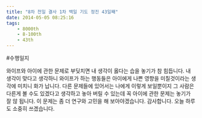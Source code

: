 ```yaml
---
title: "8차 천일 결사 1차 백일 기도 정진 43일째"
date: 2014-05-05 08:25:16
tags:
    - 8000th
    - 8-100th
    - 43th
---
```


#수행일지

와이프와 아이에 관한 문제로 부딪치면 내 생각이 옳다는 습을 놓기가 참 힘듭니다. 내 생각이 맞다고 생각하니 와이프가 하는 행동들은 아이에게 나쁜 영향을 미칠것이라는 생각에 미치니 화가 납니다. 다른 문제들에 있어서는 나에게 이렇게 보일뿐이지 그 사람은 다른게 볼 수도 있겠다고 생각하고 놓아 버릴 수 있는데 꼭 아이에 관한 문제는 놓기가 잘 않 됩니다. 이 문제는 좀 더 연구와 고민을 해 보아야겠습니다. 감사합니다. 오늘 하루도 소중히 쓰겠습니다.

